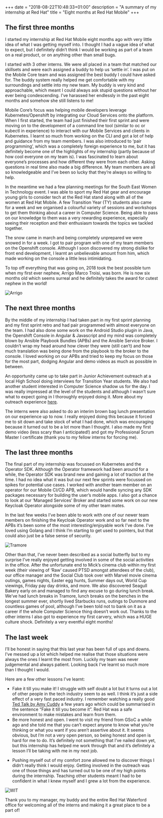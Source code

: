 +++
date = "2018-08-22T10:48:33+01:00"
description = "A summary of my internship at Red Hat"
title = "Eight months at Red Hat Mobile"
+++


## The first three months 
I started my internship at Red Hat Mobile eight months ago with very little idea of what I was getting myself into. I thought I had a vague idea of what to expect, but I definitely didn’t think I would be working as part of a team on a real product, or on anything other than small bugs.

I started with 3 other interns. We were all placed in a team that matched our skillsets and were each assigned a buddy to help us ‘settle in’. I was put on the Mobile Core team and was assigned the best buddy I could have asked for. The buddy system really helped me get comfortable with my surroundings and settle into my new team. My buddy is very kind and approachable, which meant I could always ask stupid questions without her ever being condescending. I’ve harassed her endlessly in the past eight months and somehow she still listens to me! 

Mobile Core’s focus was helping mobile developers leverage Kubernetes/Openshift by integrating our Cloud Services onto the platform. When I first started, the team had just finished their first sprint and were moving on to the development of a command line tool (similar to oc or kubectl in experience) to interact with our Mobile Services and clients in Kubernetes. 
I learnt so much from working on the CLI and got a lot of help and guidance from my team members. I was also introduced to ‘pair programming’, which was a completely foreign experience to me, but it has definitely become one of the highlights of my internship (partly because of how cool everyone on my team is). I was fascinated to learn about everyone’s processes and how different they were from each other. Asking questions in real time also made a big difference. My team members are all so knowledgeable and I’ve been so lucky that they’re always so willing to help.  

In the meantime we had a few planning meetings for the South East Women in Technology event. I was able to sport my Red Hat gear and encourage young girls to consider tech at the Red Hat stand along with all of the women at Red Hat Mobile. A few Transition Year (TY) students also came for a week and we organised a colourful variety of sessions and workshops to get them thinking about a career in Computer Science. Being able to pass on our knowledge to them was a very rewarding experience, especially seeing their reception and their enthusiasm towards the topics we tackled together.


The snow came in march and being completely unprepared we were snowed in for a week. I got to pair program with one of my team members on the Openshift console. Although I soon discovered my strong dislike for front end development, I learnt an unbelievable amount from him, which made working on the console a little less intimidating. 

To top off everything that was going on, 2018 took the best possible turn when my first ever nephew, Arrigo Marco Troisi, was born. He is now six months old which seems surreal and  he definitely takes the award for cutest nephew in the world!

![Arrigo](./images/arrigo.jpg)

## The next three months
By the middle of my internship I had taken part in my first sprint planning and my first sprint retro and had pair programmed with almost everyone on the team. I had also done some work on the Android Studio plugin in Java, the Openshift Console in Angular & Javascript and my mind was completely blown by Ansible Playbook Bundles (APBs) and the Ansible Service Broker. I couldn’t wrap my head around how clever they were (still can’t) and how much translation was being done from the playbook to the broker to the console. I loved working on our APBs and tried to keep my focus on those for the most part, dodging Angular and demo videos as much as possible in between.

An opportunity came up to take part in Junior Achievement outreach at a local High School doing interviews for Transition Year students. We also had another student interested in Computer Science shadow us for the day. I was really impressed at the level of the students and although I wasn’t sure what to expect going in I thoroughly enjoyed doing it. More about my outreach experience [here](https://dimitraz.github.io/blog/post/outreach/).

The interns were also asked to do an interim brown bag lunch presentation on our experience up to now. I really enjoyed doing this because it forced me to sit down and take stock of what I had done, which was encouraging because it turned out to be a lot more than I thought.  I also made my first demo video (less scary than I anticipated!) and got my Professional Scrum Master I certificate (thank you to my fellow interns for forcing me).

## The last three months
The final part of my internship was focussed on Kubernetes and the Operator SDK. Although the Operator framework had been around for a while, the Operator SDK was brand new and gaining a lot of traction at the time. I had no idea what it was but our next few sprints were focussed on spikes for potential use cases.
I worked with another team member on an operator for our Mobile CI/CD APB, which would handle syncing any SDK packages necessary for building the user’s mobile apps. I also got a chance to look at our ‘Managed Services’ Broker and started some work on our new Keycloak Operator alongside some of my other team mates. 

 In the last few weeks I’ve been able to work with one of our newer team members on finishing the Keycloak Operator work and so far next to the APBs it’s been some of the most interesting/enjoyable work I’ve done. I’ve loved using Golang and I think I’m starting to get used to pointers, but that could also just be a false sense of security. 

![Tramore](./images/tramore.JPG)

Other than that, I’ve never been described as a social butterfly but to my surprise I’ve really enjoyed getting involved in some of the social activities in the office.
After the unfortunate end to Mick’s cinema club within my first week (their viewing of ‘Raw’ caused PTSD amongst attendees of the club), our office manager and the Social Club took over with Marvel movie cinema outings, games nights, Easter egg hunts, Summer days out, World Cup viewings, Friday pay day drinks, and more. We also discovered Seagull Bakery early on and managed to find any excuse to go during lunch break. We’ve had lunch breaks in Tramore, lunch breaks on the benches in the longest summer ever, shortly lived Starbucks runs, outings to Dunmore and countless games of pool, although I’ve been told not to bank on it as a career if the whole Computer Science thing doesn’t work out. Thanks to the other interns I also got to experience my first carvery, which was a HUGE culture shock. Definitely a very eventful eight months! 



## The last week
I’ll be honest in saying that this last year has been full of ups and downs. I’ve messed up a lot which helped me realise that those situations were always the ones I learnt the most from. Luckily my team was never judgemental and always patient. Looking back I’ve learnt so much more than I thought I would.

Here are a few other lessons I’ve learnt:

* Fake it till you make it! I struggle with self doubt a lot but it turns out a lot of other people in the tech industry seem to as well. I think it’s just a side effect of a very fast paced industry. I remember watching a really good [Ted Talk by Amy Cuddy](https://www.ted.com/talks/amy_cuddy_your_body_language_shapes_who_you_are/discussion?nolanguage=enhttp%3A) a few years ago which could be summarised in the sentence “Fake it till you become it”. Red Hat was a safe environment to make mistakes and learn from them.
* Be more honest and open. I went to visit my friend from GSoC a while ago and she told me that you can’t expect anyone to know what you’re thinking or what you want if you aren’t assertive about it. It seems obvious, but I’m not a very open person, so being honest and open is hard for me to do. It’s definitely not something that I’ve nailed down yet, but this internship has helped me work through that and it’s definitely a lesson I’ll be taking with me in my next job.
- Pushing myself out of my comfort zone allowed me to discover things I didn’t really think I would enjoy. Getting involved in the outreach was one of those things and has turned out to be one of my high points during the internship. Teaching other students meant I had to be confident in what I knew myself and I grew a lot from the experience. 


![WIT](./images/wit.JPG)


Thank you to my manager, my buddy and the entire Red Hat Waterford office for welcoming all of the interns and making it a great place to be a part of!
